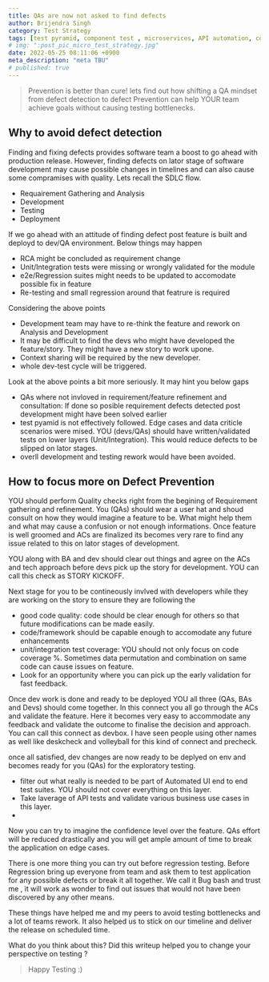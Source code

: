 ```yaml
---
title: QAs are now not asked to find defects
author: Brijendra Singh
category: Test Strategy
tags: [test pyramid, component test , microservices, API automation, contract test]
# img: ":post_pic_micro_test_strategy.jpg"
date: 2022-05-25 08:11:06 +0900
meta_description: "meta TBU"
# published: true
---
```

> Prevention is better than cure! 
> lets find out how shifting a QA mindset from defect detection to defect Prevention can help YOUR team achieve goals without causing testing bottlenecks. 

## Why to avoid defect detection
Finding and fixing defects provides software team a boost to go ahead with production release. However, finding defects on lator stage of software development may cause possible changes in timelines and can also cause some compramises with quality.
Lets recall the SDLC flow.
- Requairement Gathering and Analysis
- Development
- Testing
- Deployment

If we go ahead with an attitude of finding defect post feature is built and deployd to dev/QA environment. Below things may happen
- RCA might be concluded as requirement change
- Unit/Integration tests were missing or wrongly validated for the module 
- e2e/Regression suites might needs to be updated to accomodate possible fix in feature
- Re-testing and small regression around that featrure is required

Considering the above points
- Development team may have to re-think the feature and rework on Analysis and Development
- It may be difficult to find the devs who might have developed the feature/story. They might have a new story to work upone.
- Context sharing will be required by the new developer.
- whole dev-test cycle will be triggered. 

Look at the above points a bit more seriously. It may hint you below gaps
- QAs where not invloved in requirement/feature refinement and consultation: If done so posible requirement defects detected post development might have been solved earlier
- test pyamid is not effectively followed. Edge cases and data criticle scenarios were mised. YOU (devs/QAs) should have written/validated tests on lower layers (Unit/Integration). This would reduce defects to be slipped on lator stages.
- overll development and testing rework would have been avoided.

## How to focus more on Defect Prevention 
YOU should perform Quality checks right from the begining of Requirement gathering and refinement. You (QAs) should wear a user hat and shoud consult on how they would imagine a feature to be. What might help them and what may cause a confusion or not enough informations.
Once feature is well groomed and ACs are finalized its becomes very rare to find any issue related to this on lator stages of development.

YOU along with BA and dev should clear out things and agree on the ACs and tech approach before devs pick up the story for development. YOU can call this check as STORY KICKOFF. 

Next stage for you to be contineously invlved with developers while they are working on the story to ensure they are following the
- good code quality: code should be clear enough for others so that future modifications can be made easily.
- code/framework should be capable enough to accomodate any future enhancements 
- unit/integration test coverage: YOU should not only focus on code coverage %. Sometimes data permutation and combination on same code can cause issues on feature. 
- Look for an opportunity where you can pick up the early validation for fast feedback.

Once dev work is done and ready to be deployed YOU all three (QAs, BAs and Devs) should come together. In this connect you all go through the ACs and validate the feature. Here it becomes very easy to accommodate any feedback and validate the outcome to finalise the decision and approach. You can call this connect as devbox. I have seen people using other names as well like deskcheck and volleyball for this kind of connect and precheck.

once all satisfied, dev changes are now ready to be deplyed on env and becomes ready for you (QAs) for the exploratory testing.
- filter out what really is needed to be part of Automated UI end to end test suites. YOU should not cover everything on this layer.
- Take laverage of API tests and validate various business use cases in this layer.
- 
Now you can try to imagine the confidence level over the feature. QAs effort will be reduced drastically and you will get ample amount of time to break the application on edge cases.

There is one more thing you can try out before regression testing. Before Regression bring up everyone from team and ask them to test application for any possible defects or break it all together. We call it Bug bash and trust me , it will work as wonder to find out issues that would not have been discovered by any other means.

These things have helped me and my peers to avoid testing bottlenecks and a lot of teams rework. It also helped us to stick on our timeline and deliver the release on scheduled time. 

What do you think about this? Did this writeup helped you to change your perspective on testing ? 
    
> Happy Testing :)
